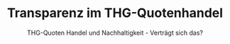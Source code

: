 ---
title: Transparenz im THG-Quotenhandel
subtitle: >-
  THG-Quoten Handel und Nachhaltigkeit - Verträgt sich das?
share-img: images/sustainibility.jpg
sections:
  - section_id: heroimage
    component: hero_image_block.html
    type: heroimage
    image: images/sustainibility.jpg
    title: Auf dieser Seite erklären wir, was Transparenz im THG-Quoten-Handel für uns bedeutet und warum wir den Unterschied machen.
  - section_id: solutions
    component: features_block.html
    type: featuresblock
    title: Nachhaltigkeit im THG-Quoten Handel
    subtitle: Mit unserer Plattform wirkaufendeinethg.de platzieren wir uns als nachhaltiger und transparenter THG-Quotenanbieter im B2C und B2B am Markt. Nachhaltig bedeutet für uns ein ausgewogenes Verhältnis zwischen Ökologie, Sozialem und Ökonomie. Gerne möchten wir euch unseren Nachhaltigkeitsgedanken kurz erläutern.
    bg: gray
    featureslist:
      - title: Sozial
        image: images/SVG/transparency_social.svg
        content: >-
          Was macht unser Konzept ***sozial***? Wir garantieren unseren Kund:innen für das gesamte Jahr 2022 eine Auszahlung von mindestens 370€ netto. Dabei wird den Kund:innen keinerlei Verpflichtung für das darauffolgende Kalenderjahr, wie bei diversen anderen Anbietern, aufgezwungen. In darauffolgenden Kalenderjahren haben unsere Kund:innen die freie Wahl, ob wir die Quote nochmal beantragen dürfen. Das deckt in unserem Konzept die soziale Komponente ab. Wir haben für uns festgelegt, dass der Quotenhandel nur fair sein kann, wenn ein Großteil der Quotenerlöse an die Kund:innen weitergegeben wird und unsere Kund:innen jährlich die freie Anbieterwahl haben.
      - title: Ökologie
        image: images/posts/2022-07-04-wkdthg-unterstuetzt-bvmw-zukunftswald/header.jpg
        content: >-
          Die ***ökologische*** Komponente nimmt bei uns einen zentralen Baustein ein. Neben der Auszahlung bieten wir die Möglichkeit, gemeinsam mit uns nachhaltige Projekte umzusetzen und sich nur einen Teil der Quote auszahlen zu lassen. Aktuelle Projekte sind der Bau von Ladeinfrastruktur sowie die Aufforstung von Wäldern. Bei der Aufforstung von Wäldern arbeiten wir mit unterschiedlichen Partnern und koopieren z.B. mit dem [Projekt Zukunftswald des BVMWs](https://www.bvmw.de/osnabrueck/zukunftswald/){:target="_blank"}. Mehr Informationen dazu kannst du in unserem [Blogpost](/blog/2022/07/04/wkdthg-unterstuetzt-bvmw-zukunftswald/){:target="_blank"} nachlesen. Den Aufbau und die Investition in Ladeinfrastruktur sowie deren Betrieb werden wir von wirkaufendeinethg.de umsetzen und sicherstellen.
      - title: Ökonomie
        image: images/SVG/transparency_company.svg
        content: >-
          Wir zeichnen uns durch maximale Prozesseffizienz aus. Wir setzen beispielsweise Künstliche Intelligenz ein, um die Fahrzeugscheine nach dem Upload zu validieren. So können wir trotz der überdurchschnittlich hohen Auszahlung nach wie vor wirtschaftlich arbeiten. Unsere Provision liegt bei nur 10%. Trotz unseres ökonomischen und sozialem Engagements sind wir ausdrücklich kein Non-Profit Unternehmen. Ziel ist es, durch die Umsetzung eines nachhaltigen Geschäftsmodells ein gewinnorientiertes Unternehmen aufzubauen.
  - section_id: call-to-action
    component: cta_block.html
    type: ctablock
    title: Transparenz
    subtitle: Wir veröffentlichen jährlich einen Transparenzbericht, in dem wir unsere Investitionen in Ladeinfrastruktur offenlegen. Alle Aufforstungsprojekte sowie dafür geflossenen Gelder werden ebenfalls offengelegt. Unterjährig halten wir euch in unserem Blog über unsere nachhaltigen Initiativen auf dem Laufenden. Du hast weitere Fragen? Schreib uns gerne eine E-Mail!
    actions:
      - label: Kontakt
        url: mailto:info@wirkaufendeinethg.de
  - section_id: reviews
    component: reviews_block.html
    type: reviewsblock
    bg: gray
    title: Meet the Team
    subtitle: >-
      Wer steht hinter wirkaufendeinethg.de? Initiatoren der Plattform sind die drei Gründern Maximilian (Geschäftsführer einer Tesla Werkstatt & Automobilexperte), Max (AI-Engineer & Ex-BMW) und Mark (Cloudexperte & Ex-Microsoft). Von unserer Vision einer nachhaltigen THG-Quotenplattform konnten wir unseren Investor, die Tönnjes International Group GmbH aus Delmenhorst, begeistern. Die Tönnjes International Group GmbH ist internationaler Markt- und Technologieführer im Bereich der KFZ-Zulassung.
    reviews: 
      - 
        author: Mark
        avatar: images/markw.jpg
        content: "Mark ist unser Software-Experte. Als Ex-Microsoft Software-Engineer bringt er Erfahrung aus zahlreichen Cloud- und Softwareprojekten mit. Er hält zudem mehrere Software Zertifizierungen. Er ist für die Entwicklung, Sicherheit sowie die Verfügbarkeit unserer Systeme zuständig."
        link: "https://www.linkedin.com/in/markwarneke/"
      - 
        author: Maximilian
        avatar: images/maxs.jpg
        content: "Maximilian ist unser Experte für die Automotive Industrie. Er überzeugt mit Branchenkenntnis und Unternehmergeist. Als jüngstes Vorstandsmitglied der IDK, der größten Kfz-Innung Norddeutschlands, bringt er zudem fundamentales Netzwerk und wirtschaftspolitisches Kalkül mit ins Team."
        link: "https://www.linkedin.com/in/maximilian-stein/"
      - 
        author: Max
        avatar: images/maxl.jpg
        content: "Max ist unser Experte für Digitales. Er hat weitreichende Erfahrung in Forschungs- sowie Beratungsprojekten gesammelt. Zuvor war er bei der BMW Group in der Digitalisierung und beim DFKI in der KI-Forschung beschäftigt. Seine Leidenschaft zur Innovation ist treibend für unsere smarten Lösungen."
        link: "https://www.linkedin.com/in/maxleimkuehler/"
      - 
        author: Marina
        avatar: images/marinai.png
        content: "Marina ist unsere Marketing Spezialistin. Sie studiert momentan Digital Marketing in Bayern. Dank ihrer Erfahrung im Bereich Grafikdesign kreiert sie für uns ansprechendes Werbematerial und gestaltet unseren frischen Auftritt im Netz."
        link: "https://www.linkedin.com/in/marina-ilieva-4ba1711a1/"
      - 
        author: Mattis
        avatar: images/mattiss.jpg
        content: "Mattis arbeitet als Full Stack Developer. Sein beruflicher Schwerpunkt liegt derzeit in der internationalen Logistik. Mit seiner Expertise bildet er die perfekte Schnittstelle zwischen State of the Art Entwicklung und praxisnaher Umsetzung. Durch seine Erfahrungen in den Bereichen UI/UX ergänzt er das Team perfekt."
        link: "https://www.linkedin.com/in/mattis-sch%C3%BCrmann-1325a0193/"
      - 
        author: Nils
        avatar: images/nilsp.png
        content: "Nils arbeitet bei uns im Bereich Research und Development. Er studiert aktuell Informatik im Bachelor an der RWTH Aachen. Aufgrund seines einjährigen Auslandsaufenthalt in Taiwan und seiner dabei gewonnenen Expertise in den Bereichen Machine Learning und Full Stack Development passt er perfekt ins Team."
        link: "https://www.linkedin.com/in/nils-pulte/"
      - 
        author: Fabian
        avatar: images/fabianz.png
        content: "Fabian arbeitet bei uns im Bereich Sales. Er studiert aktuell Betriebswirtschaft & Management im Bachelor an der Hochschule Osnabrück. Aufgrund seiner Erfahrung im Vertrieb bei der August Brötje KG ergänzt er unser Team im Sales perfekt."
        link: "https://www.linkedin.com/in/fabian-zahn-21347623a/"
      - 
        author: Tönnjes International Group GmbH
        avatar: images/logo_toennjes.svg
        content: "Als Weltmarktführer für sichere Fahrzeugidentifikation bieten Tönnjes kundenspezifische Systemlösungen, die auf individuelle Bedürfnisse und Anforderungen zugeschnitten sind. Dank modularer Sicherheitssysteme und Produkte decken die Leistungen alle Bereiche der Fahrzeugidentifikation ab. Ob Registrierung, Produktion, Distribution oder Verwaltung – Tönnjes hat die passende Lösung parat und arbeitet dabei nach höchsten Qualitäts- und Sicherheitsstandards."
        link: "https://www.linkedin.com/in/maxleimkuehler/"
  - section_id: call-to-action
    component: cta_block.html
    type: ctablock
    title: Unsere Mission & Vision
    subtitle: Wir wollen mit unserer Unternehmung zur positiven Veränderung des Klimawandel beisteuern und unseren Beitrag zur CO₂-Neutralität von Deutschland leisten. Unsere Mission ist es, den THG-Quoten-Handel in ein nachhaltiges Geschäftsmodell zu transformieren. Dazu wollen wir den Treibhausgasquoten-Handel transparent und für alle Beteiligten zugänglich machen.
  - section_id: recent-posts
    component: posts_static_block.html
    type: postsblock
    tag: nachhaltigkeit
    bg: gray
    title: Lese zum Thema Nachhaltigkeit in unserem Blog!
layout: home
---